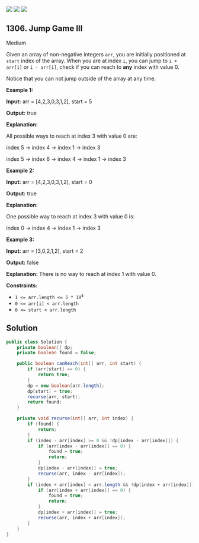 [![](https://img.shields.io/github/stars/javadev/LeetCode-in-Java?label=Stars&style=flat-square)](https://github.com/javadev/LeetCode-in-Java)
[![](https://img.shields.io/github/forks/javadev/LeetCode-in-Java?label=Fork%20me%20on%20GitHub%20&style=flat-square)](https://github.com/javadev/LeetCode-in-Java/fork)
[![](https://img.shields.io/badge/-LeetCode%20in%20Kotlin-blue?style=flat-square)](https://github.com/javadev/LeetCode-in-Kotlin)

## 1306\. Jump Game III

Medium

Given an array of non-negative integers `arr`, you are initially positioned at `start` index of the array. When you are at index `i`, you can jump to `i + arr[i]` or `i - arr[i]`, check if you can reach to **any** index with value 0.

Notice that you can not jump outside of the array at any time.

**Example 1:**

**Input:** arr = [4,2,3,0,3,1,2], start = 5

**Output:** true

**Explanation:** 

All possible ways to reach at index 3 with value 0 are: 

index 5 -> index 4 -> index 1 -> index 3 

index 5 -> index 6 -> index 4 -> index 1 -> index 3

**Example 2:**

**Input:** arr = [4,2,3,0,3,1,2], start = 0

**Output:** true

**Explanation:** 

One possible way to reach at index 3 with value 0 is: 

index 0 -> index 4 -> index 1 -> index 3

**Example 3:**

**Input:** arr = [3,0,2,1,2], start = 2

**Output:** false

**Explanation:** There is no way to reach at index 1 with value 0.

**Constraints:**

*   <code>1 <= arr.length <= 5 * 10<sup>4</sup></code>
*   `0 <= arr[i] < arr.length`
*   `0 <= start < arr.length`

## Solution

```java
public class Solution {
    private boolean[] dp;
    private boolean found = false;

    public boolean canReach(int[] arr, int start) {
        if (arr[start] == 0) {
            return true;
        }
        dp = new boolean[arr.length];
        dp[start] = true;
        recurse(arr, start);
        return found;
    }

    private void recurse(int[] arr, int index) {
        if (found) {
            return;
        }
        if (index - arr[index] >= 0 && !dp[index - arr[index]]) {
            if (arr[index - arr[index]] == 0) {
                found = true;
                return;
            }
            dp[index - arr[index]] = true;
            recurse(arr, index - arr[index]);
        }
        if (index + arr[index] < arr.length && !dp[index + arr[index]]) {
            if (arr[index + arr[index]] == 0) {
                found = true;
                return;
            }
            dp[index + arr[index]] = true;
            recurse(arr, index + arr[index]);
        }
    }
}
```